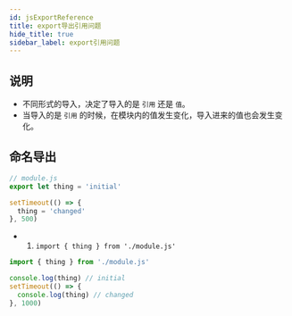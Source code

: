 ```yaml
---
id: jsExportReference
title: export导出引用问题
hide_title: true
sidebar_label: export引用问题
---
```


## 说明

- 不同形式的导入，决定了导入的是 `引用` 还是 `值`。
- 当导入的是 `引用` 的时候，在模块内的值发生变化，导入进来的值也会发生变化。

## 命名导出

```javascript
// module.js
export let thing = 'initial'

setTimeout(() => {
  thing = 'changed'
}, 500)
```

- 1. `import { thing } from './module.js'`

```javascript
import { thing } from './module.js'

console.log(thing) // initial
setTimeout(() => {
  console.log(thing) // changed
}, 1000)
```
